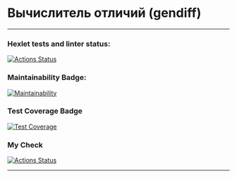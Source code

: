 # Вычислитель отличий (gendiff)
***
### Hexlet tests and linter status:
[![Actions Status](https://github.com/Kucher1995/python-project-50/actions/workflows/hexlet-check.yml/badge.svg)](https://github.com/Kucher1995/python-project-50/actions)
### Maintainability Badge:
[![Maintainability](https://api.codeclimate.com/v1/badges/3f4df24e809347c8ebf7/maintainability)](https://codeclimate.com/github/Kucher1995/python-project-50/maintainability)
### Test Coverage Badge
[![Test Coverage](https://api.codeclimate.com/v1/badges/3f4df24e809347c8ebf7/test_coverage)](https://codeclimate.com/github/Kucher1995/python-project-50/test_coverage)
### My Check
[![Actions Status](https://github.com/Kucher1995/python-project-50/actions/workflows/my_workflow.yml/badge.svg)](https://github.com/Kucher1995/python-project-50/actions)
***
